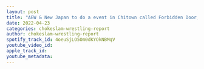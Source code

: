 ```yaml
---
layout: post
title: "AEW & New Japan to do a event in Chitown called Forbidden Door, Kushida leaves WWE plus more news!"
date: 2022-04-23
categories: chokeslam-wrestling-report
author: chokeslam-wrestling-report
spotify_track_id: 4oeuSjLO5Om0dKYOkNBMqV
youtube_video_id: 
apple_track_id: 
youtube_metadata: 
---
```


